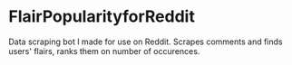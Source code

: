 # FlairPopularityforReddit

Data scraping bot I made for use on Reddit. Scrapes comments and finds users' flairs, ranks them on number of occurences.
